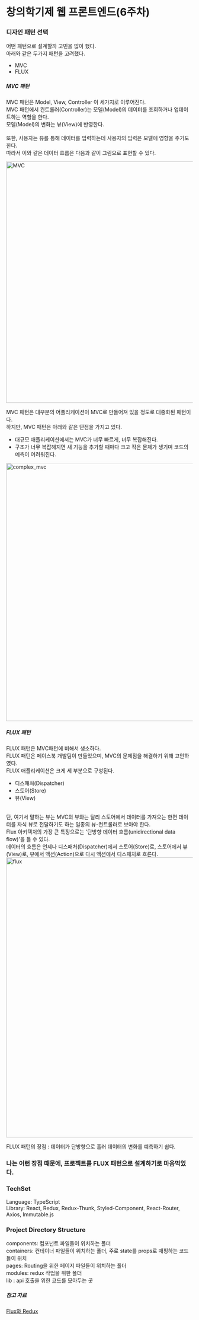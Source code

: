 # 창의학기제 웹 프론트엔드(6주차)

### 디자인 패턴 선택     
어떤 패턴으로 설계할까 고민을 많이 했다.   
아래와 같은 두가지 패턴을 고려했다.   
- MVC   
- FLUX   

##### MVC 패턴   
MVC 패턴은 Model, View, Controller 이 세가지로 이루어진다.   
MVC 패턴에서 컨트롤러(Controller)는 모델(Model)의 데이터를 조회하거나 업데이트하는 역할을 한다.    
모델(Model)의 변화는 뷰(View)에 반영한다.    
<br/>
또한, 사용자는 뷰를 통해 데이터를 입력하는데 사용자의 입력은 모델에 영향을 주기도 한다.    
따라서 이와 같은 데이터 흐름은 다음과 같이 그림으로 표현할 수 있다.   

<img width="651" alt="MVC" src="https://user-images.githubusercontent.com/52201658/80009158-a356eb00-8503-11ea-934f-49465a02a5a4.png">   

MVC 패턴은 대부분의 어플리케이션이 MVC로 만들어져 있을 정도로 대중화된 패턴이다.   
하지만, MVC 패턴은 아래와 같은 단점을 가지고 있다.   
- 대규모 애플리케이션에서는 MVC가 너무 빠르게, 너무 복잡해진다.  
- 구조가 너무 복잡해지면 새 기능을 추가할 때마다 크고 작은 문제가 생기며 코드의 예측이 어려워진다.   


<img width="696" alt="complex_mvc" src="https://user-images.githubusercontent.com/52201658/80009818-8a9b0500-8504-11ea-8bf7-40d48b340639.png">

##### FLUX 패턴   
FLUX 패턴은 MVC패턴에 비해서 생소하다.   
FLUX 패턴은 페이스북 개발팀이 만들었으며, MVC의 문제점을 해결하기 위해 고안하였다.   
FLUX 애플리케이션은 크게 세 부분으로 구성된다.    
- 디스패처(Dispatcher)    
- 스토어(Store)    
- 뷰(View)   
<br/>
단, 여기서 말하는 뷰는 MVC의 뷰와는 달리 스토어에서 데이터를 가져오는 한편 데이터를 자식 뷰로 전달하기도 하는 일종의 뷰-컨트롤러로 보아야 한다.  
<br/>
Flux 아키텍처의 가장 큰 특징으로는 '단방향 데이터 흐름(unidirectional data flow)'을 들 수 있다.
<br/>
데이터의 흐름은 언제나 디스패처(Dispatcher)에서 스토어(Store)로, 스토어에서 뷰(View)로, 뷰에서 액션(Action)으로 다시 액션에서 디스패처로 흐른다.  

<img width="755" alt="flux" src="https://user-images.githubusercontent.com/52201658/80010468-6e4b9800-8505-11ea-9a03-e25719192a97.png">

FLUX 패턴의 장점 : 데이터가 단방향으로 흘러 데이터의 변화를 예측하기 쉽다.   

### 나는 이런 장점 때문에, 프로젝트를 FLUX 패턴으로 설계하기로 마음먹었다.   

### TechSet   
Language: TypeScript   
Library: React, Redux, Redux-Thunk, Styled-Component, React-Router, Axios, Immutable.js

### Project Directory Structure   
components: 컴포넌트 파일들이 위치하는 폴더   
containers: 컨테이너 파일들이 위치하는 폴더, 주로 state를 props로 매핑하는 코드들이 위치   
pages: Routing을 위한 페이지 파일들이 위치하는 폴더   
modules: redux 작업을 위한 폴더    
lib : api 호출을 위한 코드를 모아두는 곳   

##### 참고 자료
[Flux와 Redux](https://taegon.kim/archives/5288)
